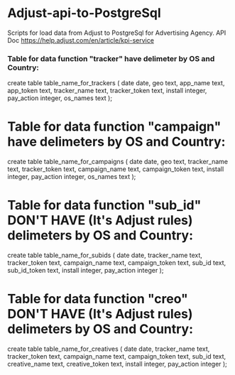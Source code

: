 # Adjust-api-to-PostgreSql

Scripts for load data from Adjust to PostgreSql for Advertising Agency. API Doc https://help.adjust.com/en/article/kpi-service

### Table for data function "tracker" have delimeter by OS and Country:

create table table_name_for_trackers
(
    date          date,
    geo           text,
    app_name      text,
    app_token     text,
    tracker_name  text,
    tracker_token text,
    install       integer,
    pay_action    integer,
    os_names      text
);

# Table for data function "campaign" have delimeters by OS and Country:

create table table_name_for_campaigns
(
    date           date,
    geo            text,
    tracker_name   text,
    tracker_token  text,
    campaign_name  text,
    campaign_token text,
    install        integer,
    pay_action     integer,
    os_names       text
);

# Table for data function "sub_id" DON'T HAVE (It's Adjust rules) delimeters by OS and Country:

create table table_name_for_subids
(
    date           date,
    tracker_name   text,
    tracker_token  text,
    campaign_name  text,
    campaign_token text,
    sub_id         text,
    sub_id_token   text,
    install        integer,
    pay_action     integer
);

# Table for data function "creo" DON'T HAVE (It's Adjust rules) delimeters by OS and Country:

create table table_name_for_creatives
(
    date           date,
    tracker_name   text,
    tracker_token  text,
    campaign_name  text,
    campaign_token text,
    sub_id         text,
    creative_name  text,
    creative_token text,
    install        integer,
    pay_action     integer
);
